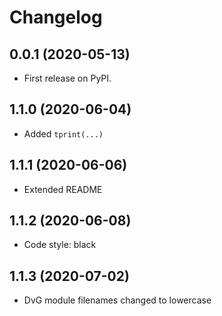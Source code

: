 Changelog
=========

0.0.1 (2020-05-13)
------------------
* First release on PyPI.

1.1.0 (2020-06-04)
------------------
* Added `tprint(...)`

1.1.1 (2020-06-06)
------------------
* Extended README

1.1.2 (2020-06-08)
------------------
* Code style: black

1.1.3 (2020-07-02)
------------------
* DvG module filenames changed to lowercase
